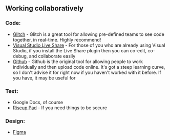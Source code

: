 ## Working collaboratively 

### Code: 
- [Glitch](https://glitch.com/teams/) -  Glitch is a great tool for allowing pre-defined teams to see code together, in real-time. Highly recommend! 
- [Visual Studio Live Share](https://visualstudio.microsoft.com/services/live-share/) - For those of you who are already using Visual Studio, if you install the Live Share plugin then you can co-edit, co-debug, and collaborate easily 
- [Github](https://github.com/) - Github is the original tool for allowing people to work individually and then upload code online. It's got a steep learning curve, so I don't advise it for right now if you haven't worked with it before. If you have, it may be useful for 

###  Text:
 - Google Docs, of course
 - [Riseup Pad](https://pad.riseup.net/) - If you need things to be secure

### Design:

- [Figma](https://www.figma.com/) 
